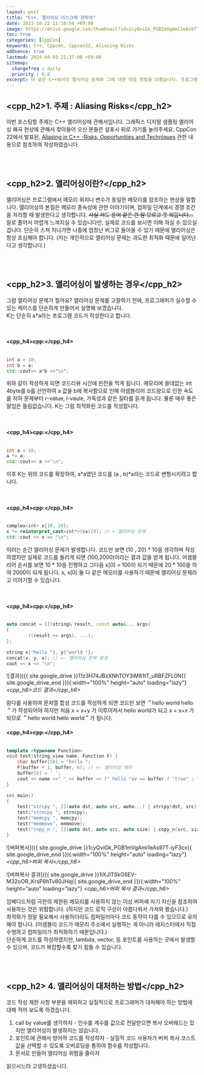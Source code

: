 ```yaml
---
layout: post
title: "C++, 앨리어싱 리스크에 관하여"
date: 2023-10-22 11:10:54 +09:00
image: https://drive.google.com/thumbnail?id=1cyQviGk_PGB1mVgAmi1eAs97T-iyF3cx
toc: true
categories: [CppCon]
keywords: C++, Cppcon, Cppcon22, Aliasing Risks
addsence: true
lastmod: 2024-04-03 21:37:00 +09:00
sitemap:
  changefreq : daily
  priority : 0.8
excerpt: 이 글은 C++에서의 앨리어싱 문제와 그에 대한 대응 방법을 다뤘습니다. 프로그램에서 메모리 위치나 변수가 같은 메모리를 참조하는 앨리어싱 현상에 주의를 기울이며, 이를 피하기 위한 전략을 제시합니다. 앨리어싱 때문인 오류를 최소화하려는 방법과 주의 사항을 강조합니다.
---
```


## <cpp_h2>1. 주제 : Aliasing Risks</cpp_h2>

이번 포스팅할 주제는 C++ 앨리어싱에 관해서입니다. 그래픽스 디지털 샘플링 앨리어싱 왜곡 현상에 관해서 찾아들어 오신 분들은 살포시 뒤로 가기를 눌러주세요. CppCon 22에서 발표된, [Aliasing in C++ -Risks, Opportunities and Techniques](https://www.youtube.com/watch?v=zHkmk1Y-gqM&list=PLHTh1InhhwT6c2JNtUiJkaH8YRqzhU7Ag&index=112) 관한 내용으로 참조하여 작성하였습니다.

<br>
<br>

## <cpp_h2>2. 앨리어싱이란?</cpp_h2>

앨리어싱은 프로그램에서 메모리 위치나 변수가 동일한 메모리를 참조하는 현상을 말합니다. 앨리어싱의 본질은 메모리 종속성에 관한 이야기이며, 컴파일 단계에서 경쟁 조건을 처리할 때 발생한다고 생각합니다. ~~사실 저도 용어 같은 건 잘 모르고 못 외웁니다...~~  
말로 풀어서 어렵게 느껴지실 수 있습니다만, 실제로 코드를 보시면 이해 하실 수 있으실 겁니다. 단순히 스쳐 지나가면 나중에 엄청난 버그로 돌아올 수 있기 때문에 앨리어싱은 항상 조심해야 합니다. (저는 개인적으로 앨리어싱 문제는 과도한 최적화 때문에 일어난다고 생각합니다.)

<br>
<br>

## <cpp_h2>3. 앨리어싱이 발생하는 경우</cpp_h2>

그럼 앨리어싱 문제가 뭘까요? 앨리어싱 문제를 고찰하기 전에, 프로그래머가 실수할 수 있는 케이스를 단순하게 만들어서 설명해 보겠습니다.  
K는 단순히 a*a라는 프로그램 코드가 작성한다고 합니다.  

<br>

#### **<cpp_h4>cpp:</cpp_h4>**

```cpp

int a = 10;
int b = a;
std::cout<< a*b <<"\n";

```

위와 같이 작성하게 되면 코드리뷰 시간에 핀잔을 먹게 됩니다. 메모리에 쓸데없는 int 4byte를 b를 선언하여 a 값을 b에 복사함으로 인해 어셈블리어 코드량으로 인한 속도를 저하 문제부터 r-vatue, l-vaule, 가독성과 같은 질타를 듣게 됩니다. 물론 매우 좋은 말임은 틀림없습니다. K는 그럼 최적화된 코드를 작성합니다.  

<br>

#### **<cpp_h4>cpp:</cpp_h4>**

```cpp

int a = 10;
a *= a;
std::cout<< a <<"\n";

```

이후 K는 위의 코드를 확장하여, a*a였던 코드를 (a , b)*a라는 코드로 변형시키려고 합니다.  

<br>

#### **<cpp_h4>cpp:</cpp_h4>**

```cpp

complex<int> x{10, 20};
x *= reinterpret_cast<int*>(&x)[0]; // <-앨리어싱 문제
std::cout << x << "\n";

```

이러는 순간 앨리어싱 문제가 발생합니다. 코드만 보면 (10 , 20) * 10을 생각하며 작성하였지만 실제로 코드를 돌리게 되면 (100,2000)이라는 결과 값을 받게 됩니다. 어셈블리어 순서를 보면 10 * 10을 진행하고 그다음 x[0] = 100이 되기 때문에 20 * 100을 하여 2000이 되게 됩니다. x, x[0] 둘 다 같은 메모리를 사용하기 때문에 앨리어싱 문제라고 이야기할 수 있습니다.

<br>

#### **<cpp_h4>cpp:</cpp_h4>**

```cpp

auto concat = [](string& result, const auto&... args) 
{
        ((result += args), ...);
};

string x{"hello "}, y{"world "};
concat(x, y, x); // <- 앨리어싱 문제 발생
cout << x << "\n";

```

![결과]({{ site.google_drive }}11z3H74JBzXNhTOY3iM81tT_uRBFZFL0N{{ site.google_drive_end }}){:width="100%" height="auto" loading="lazy"}
*<cpp_h6>코드 결과</cpp_h6>*  

람다를 사용하여 문자열 합성 코드를 작성하게 되면 코드만 보면 ＂hello world hello＂가 작성되어야 하지만 처음 x = x+y 가 이루어져서 hello world가 되고 x = x+x 가 되므로 ＂hello world hello world＂가 됩니다.
<br>

#### **<cpp_h4>cpp:</cpp_h4>**

```cpp

template <typename Function>
void test(string_view name, Function F) {
    char buffer[50] = "hello ";
    F(buffer + 1, buffer, 6); // <- 앨리어싱 에러
    buffer[0] = ' ';
    cout << name <<" " << buffer << (" hello "sv == buffer ? "true" : "false") << "\n";
}

int main()
{
    test("strcpy ", [](auto dst, auto src, auto...) { strcpy(dst, src); });
    test("strncpy ", strncpy);
    test("memcpy ", memcpy);
    test("memmove", memmove);
    test("copy_n ", [](auto dst, auto src, auto size) { copy_n(src, size, dst); });
}

```

![버퍼복사]({{ site.google_drive }}1cyQviGk_PGB1mVgAmi1eAs97T-iyF3cx{{ site.google_drive_end }}){:width="100%" height="auto" loading="lazy"}
*<cpp_h6>버퍼 복사</cpp_h6>*  

![버퍼복사 결과]({{ site.google_drive }}1iXJlTSkG6EV-M32oOR_KrsP8hTv80JHq{{ site.google_drive_end }}){:width="100%" height="auto" loading="lazy"}
*<cpp_h6>버퍼 복사 결과</cpp_h6>*  

임베디드처럼 극한의 제한된 메모리를 사용하지 않는 이상 버퍼에 자기 자신을 참조하여 사용하는 것은 위험합니다. (하지만 코드 로직 구성이 아름다워서 가져와 봤습니다.)  
최적화가 정말 필요해서 사용하더라도 컴파일러마다 코드 동작이 다를 수 있으므로 유의해야 합니다. (어셈블리 코드가 메모리 주소에서 실행하는 게 아니라 레지스터에서 직접 수행하고 컴파일러가 최적화하기 때문입니다.)  
단순하게 코드를 작성하였지만, lambda, vector, 등 포인트를 사용하는 곳에서 발생할 수 있으며, 코드가 복잡할수록 찾기 힘들 수 있습니다. 

<br>
<br>

## <cpp_h2> 4. 앨리어싱이 대처하는 방법</cpp_h2>

코드 작성 제한 사항 부분을 제외하고 실질적으로 프로그래머가 대처해야 하는 방법에 대해 적어 보도록 하겠습니다.

1. call by value를 생각하자 - 인수를 계수를 값으로 전달받으면 복사 오버헤드는 있지만 앨리어싱이 발생하지는 않습니다.
2. 포인트에 관해서 방어적 코드를 작성하자 - 실질적 코드 사용자가 버퍼 복사 코스트값을 선택할 수 있도록 오버로딩을 통하여 함수를 작성합니다.
3. 문서로 만들어 앨리어싱 위험을 줄이자

읽으시느라 고생하셨습니다.